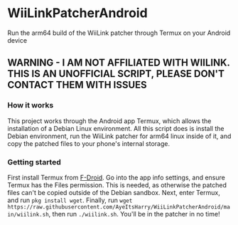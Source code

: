 # WiiLinkPatcherAndroid
Run the arm64 build of the WiiLink patcher through Termux on your Android device 

## WARNING - I AM NOT AFFILIATED WITH WIILINK. THIS IS AN UNOFFICIAL SCRIPT, PLEASE DON'T CONTACT THEM WITH ISSUES

### How it works
This project works through the Android app Termux, which allows the installation of a Debian Linux environment. All this script does is install the Debian environment, run the WiiLink patcher for arm64 linux inside of it, and copy the patched files to your phone's internal storage.

### Getting started
First install Termux from [F-Droid](https://f-droid.org/en/packages/com.termux/).
Go into the app info settings, and ensure Termux has the Files permission. This is needed, as otherwise the patched files can't be copied outside of the Debian sandbox. Next, enter Termux, and run `pkg install wget`. Finally, run `wget https://raw.githubusercontent.com/AyeItsHarry/WiiLinkPatcherAndroid/main/wiilink.sh`, then run `./wiilink.sh`. You'll be in the patcher in no time!